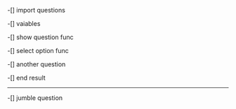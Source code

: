 -[] import questions

-[] vaiables

-[] show question func

-[] select option func

-[] another question

-[] end result

---

-[] jumble question
